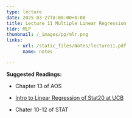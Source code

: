 ```yaml
---
type: lecture
date: 2025-03-27T8:00:00+8:00
title: Lecture 11 Multiple Linear Regression
tldr: MLP
thumbnail: /_images/pp/mlr.png
links: 
    - url: /static_files/Notes/lecture11.pdf
      name: notes

---
```

**Suggested Readings:**

- Chapter 13 of AOS

- [Intro to Linear Regression of Stat20 at UCB](https://stat20.berkeley.edu/fall-2024/2-summarizing-data/06-multiple-linear-regression/notes.html)

- Chater 10-12 of STAT